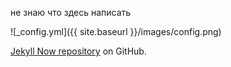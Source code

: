 не знаю что здесь написать


![_config.yml]({{ site.baseurl }}/images/config.png)

[Jekyll Now repository](https://github.com/barryclark/jekyll-now) on GitHub.
